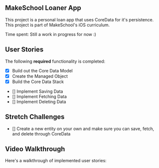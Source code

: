 ## MakeSchool Loaner App

This project is a personal loan app that uses CoreData for it's persistence. This project is part of MakeSchool's iOS curriculum.

Time spent: Still a work in progress for now :)

## User Stories

The following **required** functionality is completed:

- [X] Build out the Core Data Model 
- [X] Create the Managed Object
- [X] Build the Core Data Stack
- [] Implement Saving Data
- [] Implement Fetching Data 
- [] Implement Deleting Data

## Stretch Challenges

- [] Create a new entity on your own and make sure you can save, fetch, and delete through CoreData 

## Video Walkthrough

Here's a walkthrough of implemented user stories:
